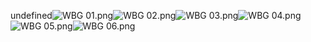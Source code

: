 undefined![WBG 01.png](https://raw.githubusercontent.com/Klokinator/FE-Repo/main/BGs,%20Interface%20Elements/Background%20CGs/Winter%20%7BFenriel%7D/WBG%2001.png "WBG 01.png")![WBG 02.png](https://raw.githubusercontent.com/Klokinator/FE-Repo/main/BGs,%20Interface%20Elements/Background%20CGs/Winter%20%7BFenriel%7D/WBG%2002.png "WBG 02.png")![WBG 03.png](https://raw.githubusercontent.com/Klokinator/FE-Repo/main/BGs,%20Interface%20Elements/Background%20CGs/Winter%20%7BFenriel%7D/WBG%2003.png "WBG 03.png")![WBG 04.png](https://raw.githubusercontent.com/Klokinator/FE-Repo/main/BGs,%20Interface%20Elements/Background%20CGs/Winter%20%7BFenriel%7D/WBG%2004.png "WBG 04.png")![WBG 05.png](https://raw.githubusercontent.com/Klokinator/FE-Repo/main/BGs,%20Interface%20Elements/Background%20CGs/Winter%20%7BFenriel%7D/WBG%2005.png "WBG 05.png")![WBG 06.png](https://raw.githubusercontent.com/Klokinator/FE-Repo/main/BGs,%20Interface%20Elements/Background%20CGs/Winter%20%7BFenriel%7D/WBG%2006.png "WBG 06.png")